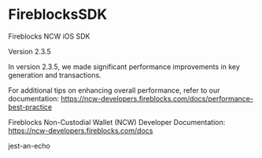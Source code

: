 # FireblocksSDK

Fireblocks NCW iOS SDK 

Version 2.3.5

In version 2.3.5, we made significant performance improvements in key generation and transactions.

For additional tips on enhancing overall performance, refer to our documentation: https://ncw-developers.fireblocks.com/docs/performance-best-practice 

Fireblocks Non-Custodial Wallet (NCW) Developer Documentation: https://ncw-developers.fireblocks.com/docs

jest-an-echo
